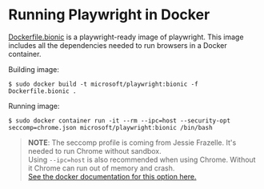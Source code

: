 # Running Playwright in Docker

[Dockerfile.bionic](Dockerfile.bionic) is a playwright-ready image of playwright.
This image includes all the dependencies needed to run browsers in a Docker
container.

Building image:

```
$ sudo docker build -t microsoft/playwright:bionic -f Dockerfile.bionic .
```

Running image:

```
$ sudo docker container run -it --rm --ipc=host --security-opt seccomp=chrome.json microsoft/playwright:bionic /bin/bash
```

> **NOTE**: The seccomp profile is coming from Jessie Frazelle. It's needed
> to run Chrome without sandbox.  
> Using `--ipc=host` is also recommended when using Chrome. Without it Chrome can run out of memory and crash.  
> [See the docker documentation for this option here.](https://docs.docker.com/engine/reference/run/#ipc-settings---ipc)
